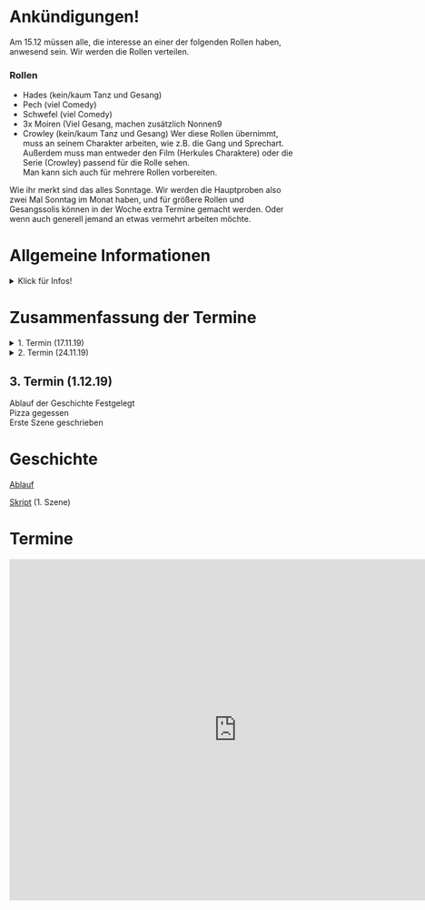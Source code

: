 # Ankündigungen!

Am 15.12 müssen alle, die interesse an einer der folgenden Rollen haben, anwesend sein. Wir werden die Rollen verteilen.

### Rollen
  
- Hades (kein/kaum Tanz und Gesang)
- Pech (viel Comedy)
- Schwefel (viel Comedy)
- 3x Moiren (Viel Gesang, machen zusätzlich Nonnen9
- Crowley (kein/kaum Tanz und Gesang)
Wer diese Rollen übernimmt, muss an seinem Charakter arbeiten, wie z.B. die Gang und Sprechart. Außerdem muss man entweder den Film (Herkules Charaktere) oder die Serie (Crowley) passend für die Rolle sehen.   
Man kann sich auch für mehrere Rollen vorbereiten.

Wie ihr merkt sind das alles Sonntage. Wir werden die Hauptproben also zwei Mal Sonntag im Monat haben, und für größere Rollen und Gesangssolis können in der Woche extra Termine gemacht werden. Oder wenn auch generell jemand an etwas vermehrt arbeiten möchte.

# Allgemeine Informationen
<details>
  <summary>Klick für Infos!</summary>
  
### Probeort: 
  Wu Dao Kung-Fu Schule Hamburg 
  Horner Weg 282 
  Hamburg (*an der Horner Rennbahn*)

### Probezeiten(Ausnahmen stehen in Ankündigung!): 
2x im Monat 
Sonntag 12:00 - 18:00 Uhr

### Material
Songs findet ihr [hier](./songs.md)

### Mitgliedsbeitrag: 
2€ pro Probe

### Bereichsverteilung:
Vincent = Organisation, Raum, Termine 
Joana = Kostüme, Requisiten 
Jacky = Choreo 
Steffi/Kio = Gesang, Schauspiel, Story 
 
### Aufgaben: 
Green = Gruppenkasse 
Melis und Celes = Social Media 

### Inactive Members: 
Melis 
Kathrin 
Janin - Februar 
Celes 
Stephanie Sch. - August 

</details>

# Zusammenfassung der Termine

<details>
  <summary>
    1. Termin (17.11.19)
  </summary>
  
### Orga
Wir haben ein wenig über Termine, Namen und den Plot gesprochen.
</br>
Unser Name lautet jetzt **R.H.Y.T.H.M** (Ramen, Handlung, Yucca Palme, Tanz, Hamburg, Musik)


### Tanz
Übung 

### Gesang
Übung

###  Theater

</details>

<details>
  <summary>
    2. Termin (24.11.19) 
  </summary>

Wir haben viel Gesungen, auch einzeln und When I grow up Mehrstimmig  
Außerdem eine kleine Choreo eingeübt  
Taxi gespielt

### Geschichte Besprochen

#### Ablauf

Szene 1:  
Pech + Schwefel Vorstellen </br>
Hades unterbricht </br>
Bittet die Moiren ihn vor zu stellen  
- Song: Gospel Truth I
- Song: Gospel Truth II-> Hades unterbricht, Tote fliehen "Flamme an!"

Vertausch erklären: Kinder anzeigen

Szene 2:  
Crowley fährt mit Auto auf die Bühne  
Crowley Monolog -> holt Kind aus dem Auto  
von der Bühne mit Ending Song  

Szene 3:  
Kloster  
Nonnen Mit Rücken zu Publikum vor Altar  
- Song: I will follow him (langsamer part)
Reveal: sie beten Hades an  
Cut zwischen Langsamem und schnellen Teil -> Auftritt Crowley mit Antichrist
- Song: I will follow him (schneller part)
Kinder vertauschen
disney karaoke playlist
letzte Szene:  
Hades feiert mit Crowley und Kumpanen
- Song: ? (Party)


#### Ideen
* Thron in Unterwelt => Dahinter Leute/Personen für Flammen
* Übergang: 
  * Pech und Schwefel ziehen Bild der nächsten Szene
  * Auto (reflektierende Folie) kommt näher, währenddessen Bohemian Rhapsody wird lauter, Crowley steigt aus, Tür zu -> BR gedämpft
  * Am Ende Auftirtt Crowley und Aziraphael mit hint, dass das Ende doch nicht kommt
  * Moiren: halbe Maske anstatt komplettes Gesichts make up
  
</details>

## 3. Termin (1.12.19) 

Ablauf der Geschichte Festgelegt  
Pizza gegessen  
Erste Szene geschrieben

# Geschichte

[Ablauf](./ablauf.md)

[Skript](./script.md) (1. Szene)



# Termine
<iframe src="https://calendar.google.com/calendar/embed?src=48lj1qf5s29m6v94h8ketp4qck%40group.calendar.google.com&ctz=Europe%2FBerlin" style="border: 0" width="800" height="600" frameborder="0" scrolling="no"></iframe>

